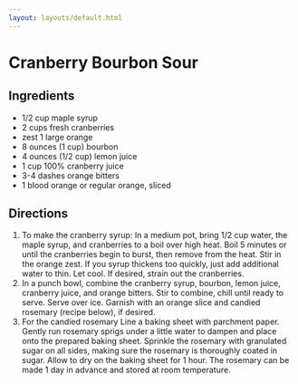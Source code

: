 ```yaml
---
layout: layouts/default.html
---
```


# Cranberry Bourbon Sour

## Ingredients

- 1/2 cup maple syrup
- 2 cups fresh cranberries
- zest 1 large orange
- 8 ounces (1 cup) bourbon
- 4 ounces (1/2 cup) lemon juice
- 1 cup 100% cranberry juice
- 3-4 dashes orange bitters
- 1 blood orange or regular orange, sliced

## Directions

1. To make the cranberry syrup: In a medium pot, bring 1/2 cup water, the maple syrup, and cranberries to a boil over high heat. Boil 5 minutes or until the cranberries begin to burst, then remove from the heat. Stir in the orange zest. If you syrup thickens too quickly, just add additional water to thin. Let cool. If desired, strain out the cranberries.
2. In a punch bowl, combine the cranberry syrup, bourbon, lemon juice, cranberry juice, and orange bitters. Stir to combine, chill until ready to serve. Serve over ice. Garnish with an orange slice and candied rosemary (recipe below), if desired.
3. For the candied rosemary Line a baking sheet with parchment paper. Gently run rosemary sprigs under a little water to dampen and place onto the prepared baking sheet. Sprinkle the rosemary with granulated sugar on all sides, making sure the rosemary is thoroughly coated in sugar. Allow to dry on the baking sheet for 1 hour. The rosemary can be made 1 day in advance and stored at room temperature.

